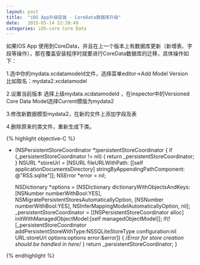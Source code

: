 ```yaml
---
layout: post
title:  "iOS App升级安装 - CoreData数据库升级"
date:   2015-05-14 22:28:49
categories: iOS-core Core Data
---
```


如果IOS App 使用到CoreData，并且在上一个版本上有数据库更新（新增表、字段等操作），那在覆盖安装程序时就要进行CoreData数据库的迁移，具体操作如下：

  1.选中你的mydata.xcdatamodeld文件，选择菜单editor->Add Model Version  比如取名：mydata2.xcdatamodel

  2.设置当前版本
   选择上级mydata.xcdatamodeld ，在inspector中的Versioned Core Data Model选择Current模版为mydata2

  3.修改新数据模型mydata2，在新的文件上添加字段及表

  4.删除原来的类文件，重新生成下类。

 {% highlight objective-C %}
	
- (NSPersistentStoreCoordinator *)persistentStoreCoordinator {
    if (_persistentStoreCoordinator != nil) {
        return _persistentStoreCoordinator;
    }
    NSURL *storeUrl = [NSURL fileURLWithPath: [[self applicationDocumentsDirectory]
                                               stringByAppendingPathComponent: @"RSS.sqlite"]];
    NSError *error = nil;

    NSDictionary *options = [NSDictionary dictionaryWithObjectsAndKeys:
                             [NSNumber numberWithBool:YES], NSMigratePersistentStoresAutomaticallyOption,
                             [NSNumber numberWithBool:YES], NSInferMappingModelAutomaticallyOption, 
                             nil];
    _persistentStoreCoordinator = [[NSPersistentStoreCoordinator alloc]
                                   initWithManagedObjectModel:[self managedObjectModel]];
    if(![_persistentStoreCoordinator addPersistentStoreWithType:NSSQLiteStoreType
                                                  configuration:nil
                                                            URL:storeUrl
                                                        options:options
                                                          error:&error]) {
        /*Error for store creation should be handled in here*/
    }
    return _persistentStoreCoordinator;
}

 {% endhighlight %} 

